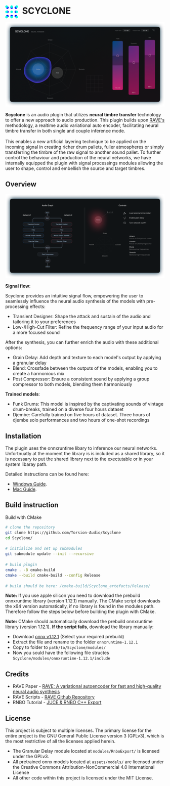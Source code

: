 # <img style="float: left;" src="assets/pictures/logo.png" width="40" /> &nbsp; SCYCLONE
![interface](assets/pictures/interface.png)

**Scyclone** is an audio plugin that utilizes **neural timbre transfer** technology to offer a new approach to audio production. This plugin builds upon [RAVE's](https://github.com/acids-ircam/RAVE) methodology, a realtime audio variational auto encoder, facilitating neural timbre transfer in both single and couple inference mode. <br /><br />
This enables a new artificial layering technique to be applied on the incoming signal in creating richer drum pallets, fuller atmospheres or simply transferring the timbre of the raw signal to another sound pallet. To further control the behaviour and production of the neural networks, we have internally equipped the plugin with signal processings modules allowing the user to shape, control and embellish the  source and target timbres.

## Overview
![signal_flow](assets/pictures/signal_flow_control.png)



**Signal flow**: <br />

Scyclone provides an intuitive signal flow, empowering the user to seamlessly influence the neural audio synthesis of the models with pre-processing effects:

- Transient Designer: Shape the attack and sustain of the audio and tailoring it to your preferences
- Low-/High-Cut Filter: Refine the frequency range of your input audio for a more focused sound
 
After the synthesis, you can further enrich the audio with these additional options:
 
- Grain Delay: Add depth and texture to each model's output by applying a granular delay
- Blend: Crossfade between the outputs of the models, enabling you to create a harmonious mix
- Post Compressor: Ensure a consistent sound by applying a group compressor to both models, blending them harmoniously

**Trained models**:
- Funk Drums: This model is inspired by the captivating sounds of vintage drum-breaks, trained on a diverse four hours dataset
- Djembe: Carefully trained on five hours of dataset. Three hours of djembe solo performances and two hours of one-shot recordings

## Installation
The plugin uses the onnxruntime libary to inference our neural networks. Unfortnuatly at the moment the library is is included as a shared library, so it is necessary to put the shared library next to the exectutable or in your system libaray path. 

Detailed instructions can be found here:
- [Windows Guide](docs/install_instructions_windows.md).
- [Mac Guide](docs/install_instructions_mac.md).

## Build instruction
Build with CMake
```bash
# clone the repository
git clone https://github.com/Torsion-Audio/Scyclone
cd Scyclone/

# initialize and set up submodules
git submodule update --init --recursive

# build plugin
cmake . -B cmake-build
cmake --build cmake-build --config Release

# build should be here: /cmake-build/Scyclone_artefacts/Release/
```

**Note:** If you use apple silicon you need to download the prebuild onnxruntime library (version 1.12.1) manually. The CMake script downloads the x64 version automatically, if no library is found in the modules path. Therefore follow the steps below before building the plugin with CMake.

**Note:** CMake should automatically download the prebuild onnxruntime library (version 1.12.1). **If the script fails**, download the library manually:
- Download [onnx v1.12.1](https://github.com/microsoft/onnxruntime/releases/tag/v1.12.1) (Select your required prebuild)
- Extract the file and rename to the folder ```onnxruntime-1.12.1```
- Copy to folder to ```path/to/Scyclone/modules/```
- Now you sould have the following file structes ```Scyclone/modules/onnxruntime-1.12.1/include```

## Credits

- RAVE Paper - [RAVE: A variational autoencoder for fast and high-quality neural audio synthesis](https://arxiv.org/abs/2111.05011)
- RAVE Scripts - [RAVE Github Repository](https://github.com/acids-ircam/RAVE)
- RNBO Tutorial - [JUCE & RNBO C++ Export](https://kengo.dev/posts/jr-granular)

## License
This project is subject to multiple licenses. The primary license for the entire project is the GNU General Public License version 3 (GPLv3), which is the most restrictive of all the licenses applied herein.
 - The Granular Delay module located at ```modules/RnboExport/``` is licensed under the GPLv3.
 - All pretrained onnx models located at ```assets/models/``` are licensed under the Creative Commons Attribution-NonCommercial 4.0 International License 
 - All other code within this project is licensed under the MIT License.
